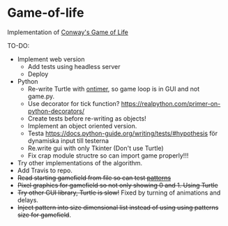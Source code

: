 # Game-of-life
Implementation of [Conway's Game of Life](https://en.wikipedia.org/wiki/Conway's_Game_of_Life)

TO-DO:
* Implement web version
    - Add tests using headless server
    - Deploy
* Python
    - Re-write Turtle with [ontimer](https://docs.python.org/3.6/library/turtle.html#turtle.ontimer), so game loop is in GUI and not game.py.
    - Use decorator for tick function? https://realpython.com/primer-on-python-decorators/
    - Create tests before re-writing as objects!
    - Implement an object oriented version.
    - Testa https://docs.python-guide.org/writing/tests/#hypothesis för dynamiska input till testerna
    - Re.write gui with only Tkinter (Don't use Turtle)
    - Fix crap module structre so can import game properly!!!
* Try other implementations of the algorithm.
* Add Travis to repo.
* <s>Read starting gamefield from file so can test [patterns](https://en.wikipedia.org/wiki/Conway's_Game_of_Life#Examples_of_patterns)</s>
* <s>Pixel graphics for gamefield so not only showing 0 and 1. Using Turtle</s>
* <s>Try other GUI library, Turtle is slow!</s> Fixed by turning of animations and delays.
* <s>Inject pattern into size dimensional list instead of using using patterns size for gamefield</s>.
